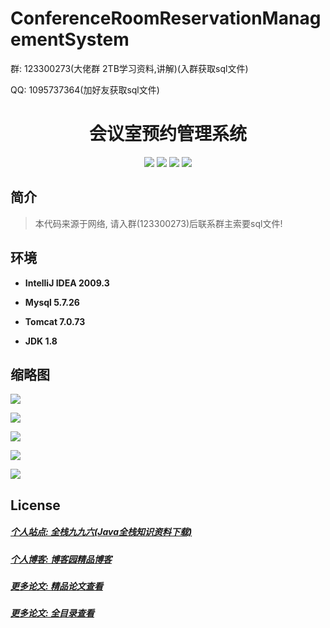 

# ConferenceRoomReservationManagementSystem

<p>群: 123300273(大佬群 2TB学习资料,讲解)(入群获取sql文件)</p>
<p>QQ: 1095737364(加好友获取sql文件)</p>

<p><h1 align="center">会议室预约管理系统</h1></p>


<p align="center">
	<img src="https://img.shields.io/badge/jdk-1.8-orange.svg"/>
    <img src="https://img.shields.io/badge/spring-5.x-lightgrey.svg"/>
    <img src="https://img.shields.io/badge/springmvc-3.x-blue.svg"/>
    <img src="https://img.shields.io/badge/mybatis-3.x-blue.svg"/>
</p>

## 简介


> 本代码来源于网络, 请入群(123300273)后联系群主索要sql文件!


## 环境

- <b>IntelliJ IDEA 2009.3</b>

- <b>Mysql 5.7.26</b>

- <b>Tomcat 7.0.73</b>

- <b>JDK 1.8</b>


## 缩略图

![](https://img2020.cnblogs.com/blog/588112/202110/588112-20211016104825007-1903706402.png)

![](https://img2020.cnblogs.com/blog/588112/202110/588112-20211016104833370-1073980946.png)

![](https://img2020.cnblogs.com/blog/588112/202110/588112-20211016104838938-725693618.png)

![](https://img2020.cnblogs.com/blog/588112/202110/588112-20211016104843376-2090187521.png)

![](https://img2020.cnblogs.com/blog/588112/202110/588112-20211016104847757-1186253412.png)

## License

##### [个人站点: 全栈九九六(Java全栈知识资料下载)](https://www.blog996.com/)
##### [个人博客: 博客园精品博客](https://www.cnblogs.com/yysbolg/)
##### [更多论文: 精品论文查看](https://www.cnblogs.com/yysbolg/category/1886262.html)
##### [更多论文: 全目录查看](https://www.cnblogs.com/yysbolg/p/15321854.html)


